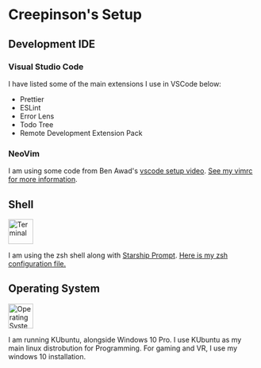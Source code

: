 # Creepinson's Setup

## Development IDE

### Visual Studio Code

I have listed some of the main extensions I use in VSCode below:

- Prettier
- ESLint
- Error Lens
- Todo Tree
- Remote Development Extension Pack

### NeoVim

I am using some code from Ben Awad's [vscode setup video](https://www.youtube.com/watch?v=gnupOrSEikQ). 
[See my vimrc for more information](dotfiles/.vimrc).

## Shell

<img alt="Terminal" src="https://upload.wikimedia.org/wikipedia/commons/thumb/5/5e/Breezeicons-apps-48-utilities-terminal.svg/1200px-Breezeicons-apps-48-utilities-terminal.svg.png" width="50px" height="50px">

I am using the zsh shell along with [Starship Prompt](https://starship.rs/).
[Here is my zsh configuration file.](dotfiles/zshrc)

## Operating System

<img alt="Operating System" src="https://upload.wikimedia.org/wikipedia/commons/thumb/1/1f/Kubuntu_logo.svg/1200px-Kubuntu_logo.svg.png" width="50" height="50">

I am running KUbuntu, alongside Windows 10 Pro. I use KUbuntu as my main linux distrobution for Programming. 
For gaming and VR, I use my windows 10 installation.




